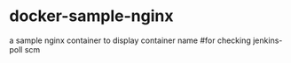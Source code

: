 # docker-sample-nginx
a sample nginx container to display container name
#for checking jenkins-poll scm 
